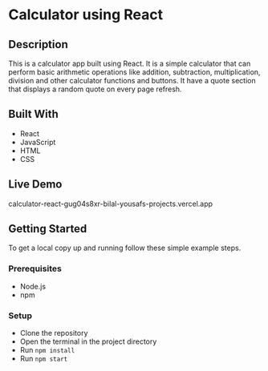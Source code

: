 # Calculator using React

## Description

This is a calculator app built using React. It is a simple calculator that can perform basic arithmetic operations like addition, subtraction, multiplication, division and other calculator functions and buttons. It have a quote section that displays a random quote on every page refresh. 


## Built With

- React
- JavaScript
- HTML
- CSS


## Live Demo
calculator-react-gug04s8xr-bilal-yousafs-projects.vercel.app


## Getting Started

To get a local copy up and running follow these simple example steps.

### Prerequisites

- Node.js
- npm

### Setup

- Clone the repository
- Open the terminal in the project directory
- Run `npm install`
- Run `npm start`




